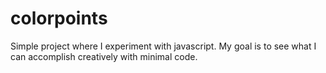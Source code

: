 # colorpoints

Simple project where I experiment with javascript. My goal is to see what I can accomplish creatively with minimal code.
